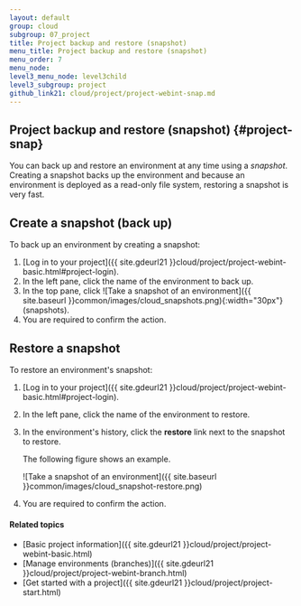 ```yaml
---
layout: default
group: cloud
subgroup: 07_project
title: Project backup and restore (snapshot)
menu_title: Project backup and restore (snapshot)
menu_order: 7
menu_node: 
level3_menu_node: level3child
level3_subgroup: project
github_link21: cloud/project/project-webint-snap.md
---
```


## Project backup and restore (snapshot) {#project-snap}
You can back up and restore an environment at any time using a *snapshot*. Creating a snapshot backs up the environment and because an environment is deployed as a read-only file system, restoring a snapshot is very fast.

## Create a snapshot (back up)
To back up an environment by creating a snapshot:

1.	[Log in to your project]({{ site.gdeurl21 }}cloud/project/project-webint-basic.html#project-login).
2.	In the left pane, click the name of the environment to back up.
3.	In the top pane, click ![Take a snapshot of an environment]({{ site.baseurl }}common/images/cloud_snapshots.png){:width="30px"} (snapshots).
4.	You are required to confirm the action.

## Restore a snapshot
To restore an environment's snapshot:

1.	[Log in to your project]({{ site.gdeurl21 }}cloud/project/project-webint-basic.html#project-login).
2.	In the left pane, click the name of the environment to restore.
3.	In the environment's history, click the **restore** link next to the snapshot to restore.

	The following figure shows an example.

	![Take a snapshot of an environment]({{ site.baseurl }}common/images/cloud_snapshot-restore.png)
4.	You are required to confirm the action.

#### Related topics
*	[Basic project information]({{ site.gdeurl21 }}cloud/project/project-webint-basic.html)
*	[Manage environments (branches)]({{ site.gdeurl21 }}cloud/project/project-webint-branch.html)
*	[Get started with a project]({{ site.gdeurl21 }}cloud/project/project-start.html)
